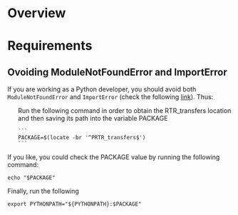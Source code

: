 # Overview

# Requirements

## Ovoiding ModuleNotFoundError and ImportError

If you are working as a Python developer, you should avoid both ```ModuleNotFoundError``` and ```ImportError``` (check the following [link](https://towardsdatascience.com/how-to-fix-modulenotfounderror-and-importerror-248ce5b69b1c)). Thus:

<ol>
  <l>
    Run the following command in order to obtain the RTR_transfers location and then saving its path into the variable PACKAGE
    
    ```
    PACKAGE=$(locate -br '^PRTR_transfers$')
    ```
  </l>
</ol>

If you like, you could check the PACKAGE value by running the following command:

```
echo "$PACKAGE"
```
Finally, run the following 
```
export PYTHONPATH="${PYTHONPATH}:$PACKAGE"
```
